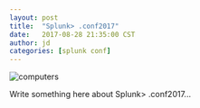 ```yaml
---
layout: post
title:  "Splunk> .conf2017"
date:   2017-08-28 21:35:00 CST
author: jd
categories: [splunk conf]
---
```

![computers]({{site.url}}/images/splunk_conf_header.jpg)


Write something here about Splunk> .conf2017...

<!--more-->
